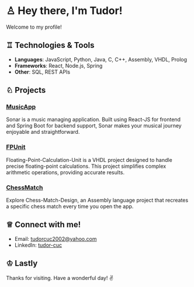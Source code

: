 # ♙ Hey there, I'm Tudor! 

Welcome to my profile!

## ♖ Technologies & Tools

- **Languages**: JavaScript, Python, Java, C, C++, Assembly, VHDL, Prolog
- **Frameworks**: React, Node.js, Spring
- **Other**: SQL, REST APIs

## ♘ Projects

### [MusicApp](https://github.com/tudorcuc/Sonar-FullStack)
Sonar is a music managing application. Built using React-JS for frontend and Spring Boot for backend support, Sonar makes your musical journey enjoyable and straightforward.

### [FPUnit](https://github.com/tudorcuc/Floating-Point-Calculation-Unit)
Floating-Point-Calculation-Unit is a VHDL project designed to handle precise floating-point calculations. This project simplifies complex arithmetic operations, providing accurate results.

### [ChessMatch](https://github.com/tudorcuc/Chess-Game-Design)
Explore Chess-Match-Design, an Assembly language project that recreates a specific chess match every time you open the app.

## ♕ Connect with me!

- Email: [tudorcuc2002@yahoo.com](mailto:tudorcuc2002@yahoo.com)
- LinkedIn: [tudor-cuc](https://www.linkedin.com/in/tudor-cuc-0866a6238/)

## ♔ Lastly

Thanks for visiting. Have a wonderful day! ✌️

